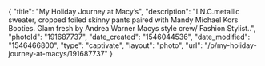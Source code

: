 {
    "title": "My Holiday Journey at Macy’s",
    "description": "I.N.C.metallic sweater, cropped  foiled skinny pants paired with Mandy Michael Kors Booties. Glam fresh by Andrea Warner Macys  style crew\/ Fashion Stylist..",
    "photoId": "191687737",
    "date_created": "1546044536",
    "date_modified": "1546466800",
    "type": "captivate",
    "layout": "photo",
    "url": "\/p\/my-holiday-journey-at-macys\/191687737"
}